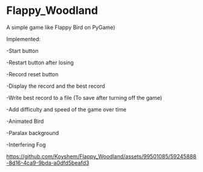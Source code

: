# Flappy_Woodland
A simple game like Flappy Bird on PyGame)

Implemented: 

-Start button

-Restart button after losing

-Record reset button

-Display the record and the best record

-Write best record to a file (To save after turning off the game)

-Add difficulty and speed of the game over time

-Animated Bird

-Paralax background

-Interfering Fog

https://github.com/Koyshem/Flappy_Woodland/assets/99501085/59245888-8d16-4ca9-9bda-a0dfd5beafd3

